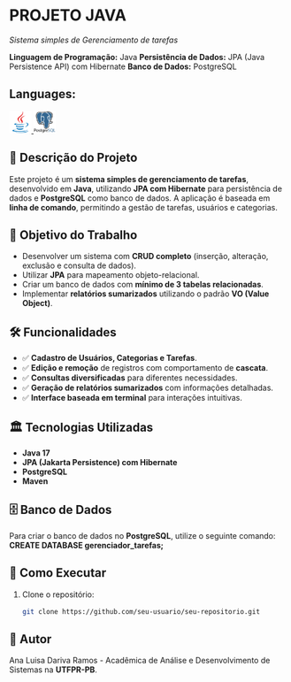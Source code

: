 # PROJETO JAVA
*Sistema simples de Gerenciamento de tarefas*

**Linguagem de Programação:** Java 
**Persistência de Dados:** JPA (Java Persistence API) com Hibernate 
**Banco de Dados:** PostgreSQL

<h2 align="left"> Languages: </h2>
<p align="left">
    <a href="https://www.java.com" target="_blank" rel="noreferrer">
        <img src="https://raw.githubusercontent.com/devicons/devicon/master/icons/java/java-original.svg" alt="java" width="40" height="40"/>
    </a>
    <a href="https://www.postgresql.org" target="_blank" rel="noreferrer">
        <img src="https://raw.githubusercontent.com/devicons/devicon/master/icons/postgresql/postgresql-original-wordmark.svg" alt="postgresql" width="40" height="40"/>
    </a>
</p>

## 📌 Descrição do Projeto
Este projeto é um **sistema simples de gerenciamento de tarefas**, desenvolvido em **Java**, utilizando **JPA com Hibernate** para persistência de dados e **PostgreSQL** como banco de dados. A aplicação é baseada em **linha de comando**, permitindo a gestão de tarefas, usuários e categorias.

## 🎯 Objetivo do Trabalho
- Desenvolver um sistema com **CRUD completo** (inserção, alteração, exclusão e consulta de dados).
- Utilizar **JPA** para mapeamento objeto-relacional.
- Criar um banco de dados com **mínimo de 3 tabelas relacionadas**.
- Implementar **relatórios sumarizados** utilizando o padrão **VO (Value Object)**.

## 🛠️ Funcionalidades
- ✅ **Cadastro de Usuários, Categorias e Tarefas**.
- ✅ **Edição e remoção** de registros com comportamento de **cascata**.
- ✅ **Consultas diversificadas** para diferentes necessidades.
- ✅ **Geração de relatórios sumarizados** com informações detalhadas.
- ✅ **Interface baseada em terminal** para interações intuitivas.

## 🏛️ Tecnologias Utilizadas
- **Java 17**  
- **JPA (Jakarta Persistence) com Hibernate**  
- **PostgreSQL**  
- **Maven**

## 🗄️ Banco de Dados
Para criar o banco de dados no **PostgreSQL**, utilize o seguinte comando:  
**CREATE DATABASE gerenciador_tarefas;**

## 🚀 Como Executar
1. Clone o repositório:
   ```sh
   git clone https://github.com/seu-usuario/seu-repositorio.git

## 👤 Autor
Ana Luisa Dariva Ramos - Acadêmica de Análise e Desenvolvimento de Sistemas na **UTFPR-PB**. 



